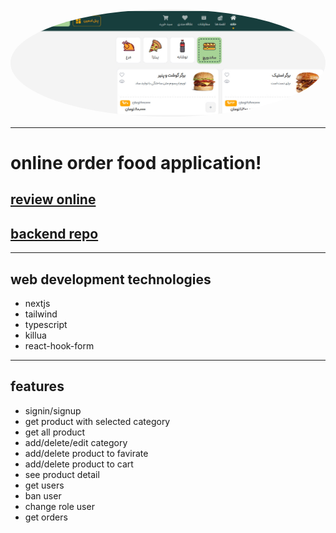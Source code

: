 <div align="center">
  <img src="https://raw.githubusercontent.com/jouissance-seeker/toranj/main/screenshot.jpg" style="border-radius:50%">
</div>

---

# online order food application!
## [review online](https://toranj.vercel.app/)
## [backend repo](https://github.com/mohammadkh24/Restaurant)

---
## web development technologies
* nextjs
* tailwind
* typescript
* killua
* react-hook-form

---
## features
* signin/signup
* get product with selected category
* get all product
* add/delete/edit category
* add/delete product to favirate
* add/delete product to cart
* see product detail
* get users
* ban user
* change role user
* get orders
